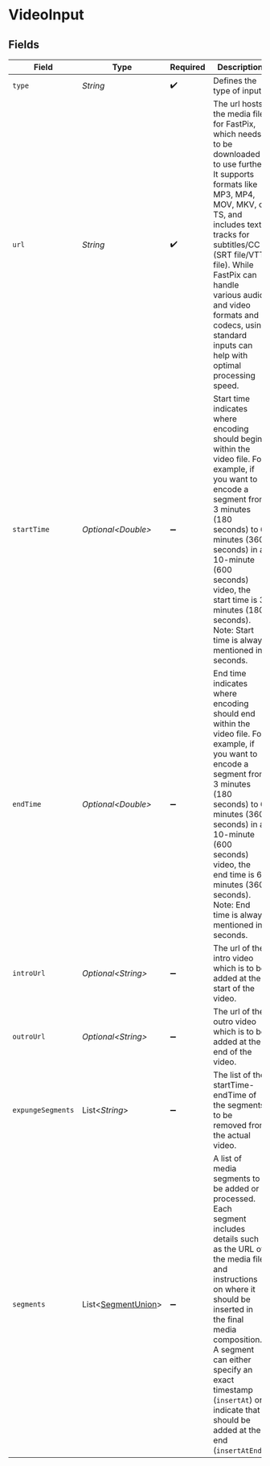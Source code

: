 # VideoInput


## Fields

| Field                                                                                                                                                                                                                                                                                                                                         | Type                                                                                                                                                                                                                                                                                                                                          | Required                                                                                                                                                                                                                                                                                                                                      | Description                                                                                                                                                                                                                                                                                                                                   | Example                                                                                                                                                                                                                                                                                                                                       |
| --------------------------------------------------------------------------------------------------------------------------------------------------------------------------------------------------------------------------------------------------------------------------------------------------------------------------------------------- | --------------------------------------------------------------------------------------------------------------------------------------------------------------------------------------------------------------------------------------------------------------------------------------------------------------------------------------------- | --------------------------------------------------------------------------------------------------------------------------------------------------------------------------------------------------------------------------------------------------------------------------------------------------------------------------------------------- | --------------------------------------------------------------------------------------------------------------------------------------------------------------------------------------------------------------------------------------------------------------------------------------------------------------------------------------------- | --------------------------------------------------------------------------------------------------------------------------------------------------------------------------------------------------------------------------------------------------------------------------------------------------------------------------------------------- |
| `type`                                                                                                                                                                                                                                                                                                                                        | *String*                                                                                                                                                                                                                                                                                                                                      | :heavy_check_mark:                                                                                                                                                                                                                                                                                                                            | Defines the type of input.<br/>                                                                                                                                                                                                                                                                                                               | video                                                                                                                                                                                                                                                                                                                                         |
| `url`                                                                                                                                                                                                                                                                                                                                         | *String*                                                                                                                                                                                                                                                                                                                                      | :heavy_check_mark:                                                                                                                                                                                                                                                                                                                            | The url hosts the media file for FastPix, which needs to be downloaded to use further. It supports formats like MP3, MP4, MOV, MKV, or TS, and includes text tracks for subtitles/CC (SRT file/VTT file). While FastPix can handle various audio and video formats and codecs, using standard inputs can help with optimal processing speed.<br/> | https://static.fastpix.io/sample.mp4                                                                                                                                                                                                                                                                                                          |
| `startTime`                                                                                                                                                                                                                                                                                                                                   | *Optional\<Double>*                                                                                                                                                                                                                                                                                                                           | :heavy_minus_sign:                                                                                                                                                                                                                                                                                                                            | Start time indicates where encoding should begin within the video file. For example, if you want to encode a segment from 3 minutes (180 seconds) to 6 minutes (360 seconds) in a 10-minute (600 seconds) video, the start time is 3 minutes (180 seconds). Note: Start time is always mentioned in seconds.<br/>                             | 0                                                                                                                                                                                                                                                                                                                                             |
| `endTime`                                                                                                                                                                                                                                                                                                                                     | *Optional\<Double>*                                                                                                                                                                                                                                                                                                                           | :heavy_minus_sign:                                                                                                                                                                                                                                                                                                                            | End time indicates where encoding should end within the video file. For example, if you want to encode a segment from 3 minutes (180 seconds) to 6 minutes (360 seconds) in a 10-minute (600 seconds) video, the end time is 6 minutes (360 seconds). Note: End time is always mentioned in seconds.<br/>                                     | 60                                                                                                                                                                                                                                                                                                                                            |
| `introUrl`                                                                                                                                                                                                                                                                                                                                    | *Optional\<String>*                                                                                                                                                                                                                                                                                                                           | :heavy_minus_sign:                                                                                                                                                                                                                                                                                                                            | The url of the intro video which is to be added at the start of the video.<br/>                                                                                                                                                                                                                                                               | https://static.fastpix.io/sample.mp4                                                                                                                                                                                                                                                                                                          |
| `outroUrl`                                                                                                                                                                                                                                                                                                                                    | *Optional\<String>*                                                                                                                                                                                                                                                                                                                           | :heavy_minus_sign:                                                                                                                                                                                                                                                                                                                            | The url of the outro video which is to be added at the end of the video.<br/>                                                                                                                                                                                                                                                                 | https://static.fastpix.io/sample.mp4                                                                                                                                                                                                                                                                                                          |
| `expungeSegments`                                                                                                                                                                                                                                                                                                                             | List\<*String*>                                                                                                                                                                                                                                                                                                                               | :heavy_minus_sign:                                                                                                                                                                                                                                                                                                                            | The list of the startTime-endTime of the segments to be removed from the actual video.<br/>                                                                                                                                                                                                                                                   | [<br/>"4-6",<br/>"15-19"<br/>]                                                                                                                                                                                                                                                                                                                |
| `segments`                                                                                                                                                                                                                                                                                                                                    | List\<[SegmentUnion](../../models/components/SegmentUnion.md)>                                                                                                                                                                                                                                                                                | :heavy_minus_sign:                                                                                                                                                                                                                                                                                                                            | A list of media segments to be added or processed. Each segment includes details such as the URL of the media file and instructions on where it should be inserted in the final media composition. A segment can either specify an exact timestamp  (`insertAt`) or indicate that it should be added at the end (`insertAtEnd`).              |                                                                                                                                                                                                                                                                                                                                               |